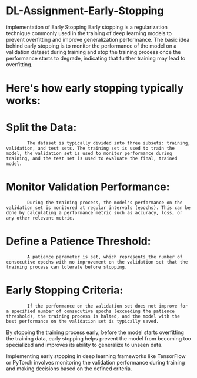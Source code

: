 # DL-Assignment-Early-Stopping
implementation of Early Stopping
Early stopping is a regularization technique commonly used in the training of deep learning models to prevent overfitting and improve generalization performance. The basic idea behind early stopping is to monitor the performance of the model on a validation dataset during training and stop the training process once the performance starts to degrade, indicating that further training may lead to overfitting.

# Here's how early stopping typically works:

# Split the Data: 
            The dataset is typically divided into three subsets: training, validation, and test sets. The training set is used to train the model, the validation set is used to monitor performance during training, and the test set is used to evaluate the final, trained model.

# Monitor Validation Performance: 
            During the training process, the model's performance on the validation set is monitored at regular intervals (epochs). This can be done by calculating a performance metric such as accuracy, loss, or any other relevant metric.

# Define a Patience Threshold:
            A patience parameter is set, which represents the number of consecutive epochs with no improvement on the validation set that the training process can tolerate before stopping.

# Early Stopping Criteria: 
            If the performance on the validation set does not improve for a specified number of consecutive epochs (exceeding the patience threshold), the training process is halted, and the model with the best performance on the validation set is typically saved.

By stopping the training process early, before the model starts overfitting the training data, early stopping helps prevent the model from becoming too specialized and improves its ability to generalize to unseen data.

Implementing early stopping in deep learning frameworks like TensorFlow or PyTorch involves monitoring the validation performance during training and making decisions based on the defined criteria.
